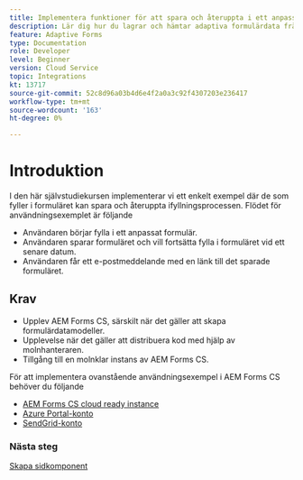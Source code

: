 ```yaml
---
title: Implementera funktioner för att spara och återuppta i ett anpassat formulär
description: Lär dig hur du lagrar och hämtar adaptiva formulärdata från Azure-lagringskontot.
feature: Adaptive Forms
type: Documentation
role: Developer
level: Beginner
version: Cloud Service
topic: Integrations
kt: 13717
source-git-commit: 52c8d96a03b4d6e4f2a0a3c92f4307203e236417
workflow-type: tm+mt
source-wordcount: '163'
ht-degree: 0%

---
```


# Introduktion

I den här självstudiekursen implementerar vi ett enkelt exempel där de som fyller i formuläret kan spara och återuppta ifyllningsprocessen. Flödet för användningsexemplet är följande

* Användaren börjar fylla i ett anpassat formulär.
* Användaren sparar formuläret och vill fortsätta fylla i formuläret vid ett senare datum.
* Användaren får ett e-postmeddelande med en länk till det sparade formuläret.

## Krav

* Upplev AEM Forms CS, särskilt när det gäller att skapa formulärdatamodeller.
* Upplevelse när det gäller att distribuera kod med hjälp av molnhanteraren.
* Tillgång till en molnklar instans av AEM Forms CS.

För att implementera ovanstående användningsexempel i AEM Forms CS behöver du följande

* [AEM Forms CS cloud ready instance](https://experienceleague.adobe.com/docs/experience-manager-learn/cloud-service/forms/developing-for-cloud-service/intellij-and-aem-sync.html?lang=en#set-up-aem-author-instance)
* [Azure Portal-konto](https://portal.azure.com/)
* [SendGrid-konto](https://sendgrid.com/)

### Nästa steg

[Skapa sidkomponent](./page-component.md)


